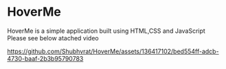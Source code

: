 # HoverMe
HoverMe is a simple application built using HTML,CSS and JavaScript
Please see below atached video



https://github.com/Shubhvrat/HoverMe/assets/136417102/bed554ff-adcb-4730-baaf-2b3b95790783



